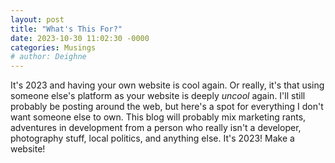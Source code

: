 ```yaml
---
layout: post
title: "What's This For?"
date: 2023-10-30 11:02:30 -0000
categories: Musings
# author: Deighne
---
```


It's 2023 and having your own website is cool again.<!--more--> Or really, it's that using someone else's platform as your website is deeply *uncool* again. I'll still probably be posting around the web, but here's a spot for everything I don't want someone else to own. This blog will probably mix marketing rants, adventures in development from a person who really isn't a developer, photography stuff, local politics, and anything else. It's 2023! Make a website!
